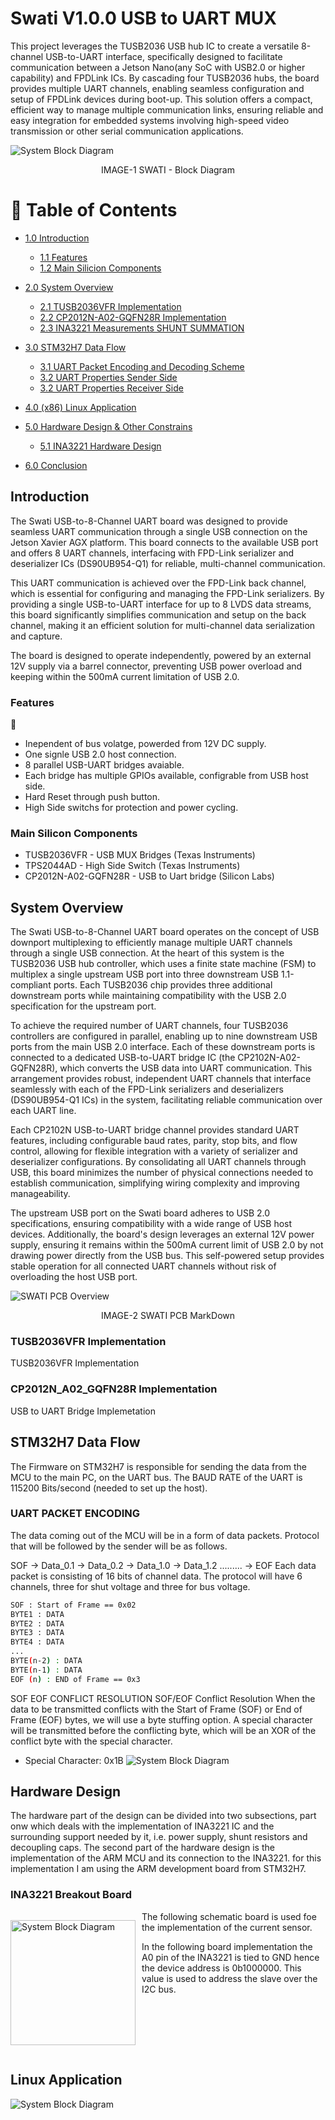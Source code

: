 # Swati V1.0.0 USB to UART MUX

This project leverages the TUSB2036 USB hub IC to create a versatile 8-channel USB-to-UART interface, specifically designed to facilitate communication between a Jetson Nano(any SoC with USB2.0 or higher capability) and FPDLink ICs. By cascading four TUSB2036 hubs, the board provides multiple UART channels, enabling seamless configuration and setup of FPDLink devices during boot-up. This solution offers a compact, efficient way to manage multiple communication links, ensuring reliable and easy integration for embedded systems involving high-speed video transmission or other serial communication applications.

<!-- Block Diagram of the Power Monitor -->

![System Block Diagram](/vs_projects/Swati_UART2USB_HUB/assets/Swati_BD.png)

<p><div align="center"> IMAGE-1 SWATI - Block Diagram </div> </p>

<!-- Table of Contents -->

# :notebook_with_decorative_cover: Table of Contents

- [1.0 Introduction](#introduction)

  - [1.1 Features](#features)
  - [1.2 Main Silicion Components](#main-silicon-components)

- [2.0 System Overview](#system-overview)

  - [2.1 TUSB2036VFR Implementation](#tusb2036vfr-implementation)
  - [2.2 CP2012N-A02-GQFN28R Implementation](#cp2012n_a02_gqfn28r-implementation)
  - [2.3 INA3221 Measurements SHUNT SUMMATION](#ina3221-measuremetns-shunt-summation)

- [3.0 STM32H7 Data Flow](#stm32h7-data-flow)

  - [3.1 UART Packet Encoding and Decoding Scheme](#uart-packet-encoding)
  - [3.2 UART Properties Sender Side](#)
  - [3.2 UART Properties Receiver Side](#)

- [4.0 (x86) Linux Application](#linux-application)
- [5.0 Hardware Design & Other Constrains](#hardware-design)
  - [5.1 INA3221 Hardware Design](#ina3221-breakout-board)
- [6.0 Conclusion](#firmware)

<!-- Introduction -->

## Introduction

<p><div align="left">
The Swati USB-to-8-Channel UART board was designed to provide seamless UART communication through a single USB connection on the Jetson Xavier AGX platform. This board connects to the available USB port and offers 8 UART channels, interfacing with FPD-Link serializer and deserializer ICs (DS90UB954-Q1) for reliable, multi-channel communication.

This UART communication is achieved over the FPD-Link back channel, which is essential for configuring and managing the FPD-Link serializers. By providing a single USB-to-UART interface for up to 8 LVDS data streams, this board significantly simplifies communication and setup on the back channel, making it an efficient solution for multi-channel data serialization and capture.

The board is designed to operate independently, powered by an external 12V supply via a barrel connector, preventing USB power overload and keeping within the 500mA current limitation of USB 2.0.

</p></div>

### Features

:maple_leaf:

- Inependent of bus volatge, powerded from 12V DC supply.
- One signle USB 2.0 host connection.
- 8 parallel USB-UART bridges avaiable.
- Each bridge has multiple GPIOs available, configrable from USB host side.
- Hard Reset through push button.
- High Side switchs for protection and power cycling.

### Main Silicon Components

- TUSB2036VFR - USB MUX Bridges (Texas Instruments)
- TPS2044AD - High Side Switch (Texas Instruments)
- CP2012N-A02-GQFN28R - USB to Uart bridge (Silicon Labs)

## System Overview
The Swati USB-to-8-Channel UART board operates on the concept of USB downport multiplexing to efficiently manage multiple UART channels through a single USB connection. At the heart of this system is the TUSB2036 USB hub controller, which uses a finite state machine (FSM) to multiplex a single upstream USB port into three downstream USB 1.1-compliant ports. Each TUSB2036 chip provides three additional downstream ports while maintaining compatibility with the USB 2.0 specification for the upstream port.

To achieve the required number of UART channels, four TUSB2036 controllers are configured in parallel, enabling up to nine downstream USB ports from the main USB 2.0 interface. Each of these downstream ports is connected to a dedicated USB-to-UART bridge IC (the CP2102N-A02-GQFN28R), which converts the USB data into UART communication. This arrangement provides robust, independent UART channels that interface seamlessly with each of the FPD-Link serializers and deserializers (DS90UB954-Q1 ICs) in the system, facilitating reliable communication over each UART line.

Each CP2102N USB-to-UART bridge channel provides standard UART features, including configurable baud rates, parity, stop bits, and flow control, allowing for flexible integration with a variety of serializer and deserializer configurations. By consolidating all UART channels through USB, this board minimizes the number of physical connections needed to establish communication, simplifying wiring complexity and improving manageability.

The upstream USB port on the Swati board adheres to USB 2.0 specifications, ensuring compatibility with a wide range of USB host devices. Additionally, the board's design leverages an external 12V power supply, ensuring it remains within the 500mA current limit of USB 2.0 by not drawing power directly from the USB bus. This self-powered setup provides stable operation for all connected UART channels without risk of overloading the host USB port.

![SWATI PCB Overview](/vs_projects/Swati_UART2USB_HUB/assets/Swati_PCB.png)

<p><div align="center"> IMAGE-2 SWATI PCB MarkDown </div> </p>

### TUSB2036VFR Implementation

TUSB2036VFR Implementation

### CP2012N_A02_GQFN28R Implementation

USB to UART Bridge Implemetation

## STM32H7 Data Flow

The Firmware on STM32H7 is responsible for sending the data from the MCU to the main PC, on the UART bus. The BAUD RATE of the UART is 115200 Bits/second (needed to set up the host).

### UART PACKET ENCODING

The data coming out of the MCU will be in a form of data packets. Protocol that will be followed by the sender will be as follows.

SOF -> Data_0.1 -> Data_0.2 -> Data_1.0 -> Data_1.2 ......... -> EOF Each data packet is consisting of 16 bits of channel data. The protocol will have 6 channels, three for shut voltage and three for bus voltage.

```bash
SOF : Start of Frame == 0x02
BYTE1 : DATA
BYTE2 : DATA
BYTE3 : DATA
BYTE4 : DATA
...
BYTE(n-2) : DATA
BYTE(n-1) : DATA
EOF (n) : END of Frame == 0x3

```

SOF EOF CONFLICT RESOLUTION
SOF/EOF Conflict Resolution When the data to be transmitted conflicts with the Start of Frame (SOF) or End of Frame (EOF) bytes, we will use a byte stuffing option. A special character will be transmitted before the conflicting byte, which will be an XOR of the conflict byte with the special character.

- Special Character: 0x1B
  <!-- Block Diagram of the Encoding Data Protocol -->
  ![System Block Diagram](UART_DATAPACKET.png)

## Hardware Design

The hardware part of the design can be divided into two subsections, part onw which deals with the implementation of INA3221 IC and the surrounding support needed by it, i.e. power supply, shunt resistors and decoupling caps. The second part of the hardware design is the implementation of the ARM MCU and its connection to the INA3221. for this implementation I am using the ARM development board from STM32H7.

### INA3221 Breakout Board

<p style="float: left; margin-right: 10px;">
    <img src="Schematic_Snippet.png" alt="System Block Diagram" width="200" />
</p>

The following schematic board is used foe the implementation of the current sensor.

In the following board implementation the A0 pin of the INA3221 is tied to GND hence the device address is 0b1000000. This value is used to address the slave over the I2C bus.

<div style="clear: both;"></div>

## Linux Application

<!--Power Monitor Breakout Board Schematic Snippet -->

![System Block Diagram](DATA_PACKETS_UART.png)
